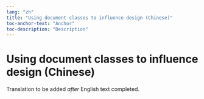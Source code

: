 ```yaml
---
lang: "zh"
title: "Using document classes to influence design (Chinese)"
toc-anchor-text: "Anchor"
toc-description: "Description"
---
```


# Using document classes to influence design (Chinese)

Translation to be added _after_ English text completed.
